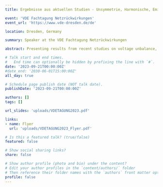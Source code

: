 ```yaml
---
title: Ergebnisse aus aktuellen Studien - Unsymmetrie, Harmonische, Emissionen von Kundenanlagen

event: 'VDE Fachtagung Netzrückwirkungen'
event_url: 'https://www.vde-dresden.de/de'

location: Dresden, Germany

summary: Speaker at the VDE Fachtagung Netzrückwirkungen

abstract: Presenting results from recent studies on voltage unbalance, harmonics and emissions from customer installations.

# Talk start and end times.
#   End time can optionally be hidden by prefixing the line with `#`.
date: '2023-09-21T00:00:00Z'
#date_end: '2030-06-01T15:00:00Z'
all_day: true

# Schedule page publish date (NOT talk date).
publishDate: '2023-09-21T00:00:00Z'

authors: []
tags: []

url_slides: 'uploads/VDETAGUNG2023.pdf'

links:
- name: Flyer
  url: 'uploads/VDETAGUNG2023_Flyer.pdf'

# Is this a featured talk? (true/false)
featured: false

# Show social sharing links?
share: false

# Show author profile (photo and bio) under the content?
# Edit your author profiles in the `content/authors/` folder
# Then reference their folder names with the `authors` front matter option above
profile: false
---
```

